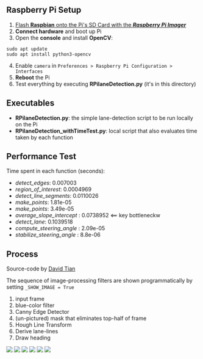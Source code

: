 Raspberry Pi Setup
--------
1. [Flash __Raspbian__ onto the Pi's SD Card with the ___Raspberry Pi Imager___](https://www.raspberrypi.org/downloads/)
2. __Connect hardware__ and boot up Pi
3. Open the __console__ and install __OpenCV__:
```console
sudo apt update
sudo apt install python3-opencv
```
4. Enable `camera` in `Preferences > Raspberry Pi Configuration > Interfaces`
5. __Reboot__ the Pi
6. Test everything by executing __RPilaneDetection.py__ (it's in this directory)

Executables
--------

* __RPilaneDetection.py__: the simple lane-detection script to be run locally on the Pi
* __RPilaneDetection_withTimeTest.py__: local script that also evaluates time taken by each function


Performance Test
---------------------
Time spent in each function (seconds):
* _detect_edges_:  0.007003
* _region_of_interest_:  0.0004969
* _detect_line_segments_:  0.0110026
* _make_points_: 1.81e-05
* _make_points_: 3.49e-05
* _average_slope_intercept_ : 0.0738952 <== key bottleneckw
* _detect_lane_:  0.1039518
* _compute_steering_angle_ : 2.09e-05
* _stabilize_steering_angle_ : 8.8e-06

Process
--------
Source-code by [David Tian](https://towardsdatascience.com/deeppicar-part-4-lane-following-via-opencv-737dd9e47c96)

The sequence of image-processing filters are shown programmatically by setting `_SHOW_IMAGE = True` 

1. input frame
2. blue-color filter
3. Canny Edge Detector
4. (un-pictured) mask that eliminates top-half of frame
5. Hough Line Transform
6. Derive lane-lines
7. Draw heading


![](images/test.PNG)
![](images/blue_mask.PNG)
![](images/edges.PNG)
![](images/line_segments.PNG)
![](images/lane_lines.PNG)
![](images/final.PNG)

